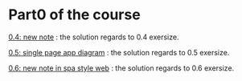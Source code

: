 # Part0 of the course

[0.4: new note](./new_note/) : the solution regards to 0.4 exersize.

[0.5: single page app diagram](./single_page_app/) : the solution regards to 0.5 exersize.

[0.6: new note in spa style web](./new_note_sing_page_app/) : the solution regards to 0.6 exersize.

